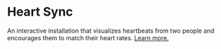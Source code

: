 # Heart Sync
An interactive installation that visualizes heartbeats from two people and encourages them to match their heart rates. [Learn more.](https://ellennickles.site/projects/heart-sync)
